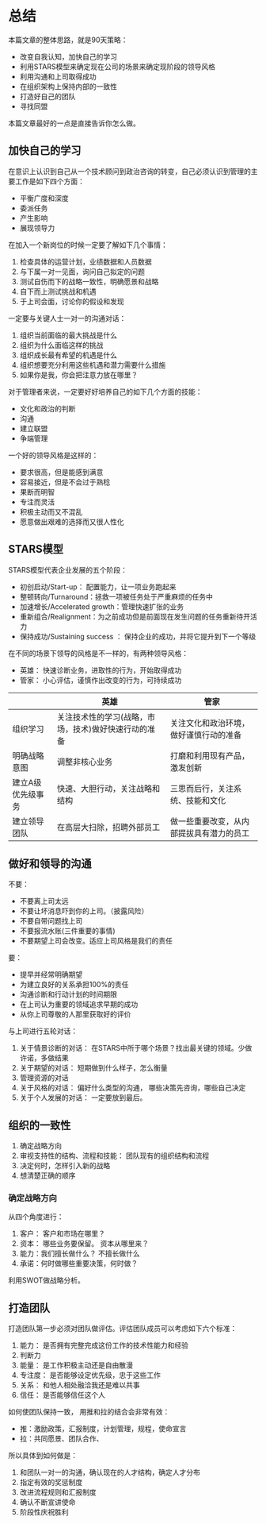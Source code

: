 # 总结
本篇文章的整体思路，就是90天策略：
 - 改变自我认知，加快自己的学习
 - 利用STARS模型来确定现在公司的场景来确定现阶段的领导风格
 - 利用沟通和上司取得成功
 - 在组织架构上保持内部的一致性
 - 打造好自己的团队
 - 寻找同盟

 本篇文章最好的一点是直接告诉你怎么做。

## 加快自己的学习
在意识上认识到自己从一个技术顾问到政治咨询的转变，自己必须认识到管理的主要工作是如下四个方面：
- 平衡广度和深度
- 委派任务
- 产生影响
- 展现领导力

在加入一个新岗位的时候一定要了解如下几个事情：
1. 检查具体的运营计划，业绩数据和人员数据
2. 与下属一对一见面，询问自己拟定的问题
3. 测试自伤而下的战略一致性，明确愿景和战略
4. 自下而上测试挑战和机遇
5. 于上司会面，讨论你的假设和发现

一定要与关键人士一对一的沟通对话：
1. 组织当前面临的最大挑战是什么
2. 组织为什么面临这样的挑战
3. 组织成长最有希望的机遇是什么
4. 组织想要充分利用这些机遇和潜力需要什么措施
5. 如果你是我，你会把注意力放在哪里？

对于管理者来说，一定要好好培养自己的如下几个方面的技能：
- 文化和政治的判断
- 沟通
- 建立联盟
- 争端管理

一个好的领导风格是这样的：
- 要求很高，但是能感到满意
- 容易接近，但是不会过于熟稔
- 果断而明智
- 专注而灵活
- 积极主动而又不混乱
- 愿意做出艰难的选择而又很人性化
## STARS模型
STARS模型代表企业发展的五个阶段：
- 初创启动/Start-up： 配置能力，让一项业务跑起来
- 整顿转向/Turnaround：拯救一项被任务处于严重麻烦的任务中
- 加速增长/Accelerated growth：管理快速扩张的业务
- 重新组合/Realignment：为之前成功但是前面现在发生问题的任务重新待开活力           
- 保持成功/Sustaining success ： 保持企业的成功，并将它提升到下一个等级

在不同的场景下领导的风格是不一样的，有两种领导风格：
- 英雄： 快速诊断业务，进取性的行为，开始取得成功
- 管家： 小心评估，谨慎作出改变的行为，可持续成功

|                   |                         英雄                         |                   管家                   |
| ----------------- | ---------------------------------------------------- | ---------------------------------------- |
| 组织学习          | 关注技术性的学习(战略，市场，技术)做好快速行动的准备 | 关注文化和政治环境，做好谨慎行动的准备   |
| 明确战略意图      | 调整非核心业务                                       | 打磨和利用现有产品，激发创新             |
| 建立A级优先级事务 | 快速、大胆行动，关注战略和结构                       | 三思而后行，关注系统、技能和文化         |
| 建立领导团队      | 在高层大扫除，招聘外部员工                           | 做一些重要改变，从内部提拔具有潜力的员工 |

## 做好和领导的沟通
不要：
- 不要离上司太远
- 不要让坏消息吓到你的上司。（披露风险）
- 不要自带问题找上司
- 不要报流水账(三件重要的事情)
- 不要期望上司会改变。适应上司风格是我们的责任

要：
- 提早并经常明确期望
- 为建立良好的关系承担100%的责任
- 沟通诊断和行动计划的时间期限
- 在上司认为重要的领域追求早期的成功
- 从你上司尊敬的人那里获取好的评价

与上司进行五轮对话：
1. 关于情景诊断的对话： 在STARS中所于哪个场景？找出最关键的领域。少做许诺，多做结果
2. 关于期望的对话： 短期做到什么样子，怎么衡量
3. 管理资源的对话
4. 关于风格的对话： 偏好什么类型的沟通， 哪些决策先咨询，哪些自己决定
5. 关于个人发展的对话： 一定要放到最后。

## 组织的一致性
1. 确定战略方向
2. 审视支持性的结构、流程和技能： 团队现有的组织结构和流程
3. 决定何时，怎样引入新的战略
4. 想清楚正确的顺序

### 确定战略方向
从四个角度进行：
1. 客户： 客户和市场在哪里？
2. 资本： 哪些业务要保留。 资本从哪里来？
3. 能力：我们擅长做什么？ 不擅长做什么
4. 承诺：何时做哪些重要决策，何时做？

利用SWOT做战略分析。
## 打造团队
打造团队第一步必须对团队做评估。评估团队成员可以考虑如下六个标准：
1. 能力： 是否拥有完整完成这份工作的技术性能力和经验
2. 判断力
3. 能量： 是工作积极主动还是自由散漫
4. 专注度： 是否能够设定优先级，忠于这些工作
5. 关系： 和他人相处融洽我还是难以共事
6. 信任： 是否能够信任这个人

如何使团队保持一致， 用推和拉的结合会非常有效：
- 推：激励政策，汇报制度，计划管理，规程，使命宣言
- 拉：共同愿景、团队合作、

所以具体到如何做是：
1. 和团队一对一的沟通，确认现在的人才结构，确定人才分布
2. 指定有效的奖惩制度
3. 改进流程规则和汇报制度
4. 确认不断宣讲使命
5. 阶段性庆祝胜利

